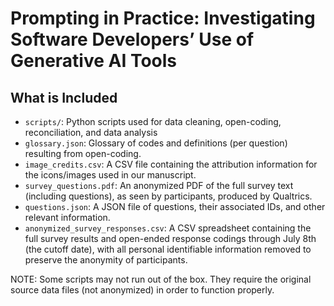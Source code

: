 # Prompting in Practice: Investigating Software Developers’ Use of Generative AI Tools

## What is Included
- `scripts/`: Python scripts used for data cleaning, open-coding, reconciliation, and data analysis 
- `glossary.json`: Glossary of codes and definitions (per question) resulting from open-coding.
- `image_credits.csv`: A CSV file containing the attribution information for the icons/images used in our manuscript. 
- `survey_questions.pdf`: An anonymized PDF of the full survey text (including questions), as seen by participants, produced by Qualtrics.
- `questions.json`: A JSON file of questions, their associated IDs, and other relevant information.
- `anonymized_survey_responses.csv`: A CSV spreadsheet containing the full survey results and open-ended response codings through July 8th (the cutoff date), with all personal identifiable information removed to preserve the anonymity of participants.

NOTE: Some scripts may not run out of the box.  They require the original source data files (not anonymized) in order to function properly.
